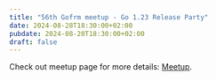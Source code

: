 ```yaml
---
title: "56th Gofrm meetup - Go 1.23 Release Party"
date: 2024-08-28T18:30:00+02:00 
pubdate: 2024-08-20T18:30:00+02:00  
draft: false 
---
```


Check out meetup page for more details: [Meetup](https://www.meetup.com/de-DE/gophers-frm/events/302943237/).